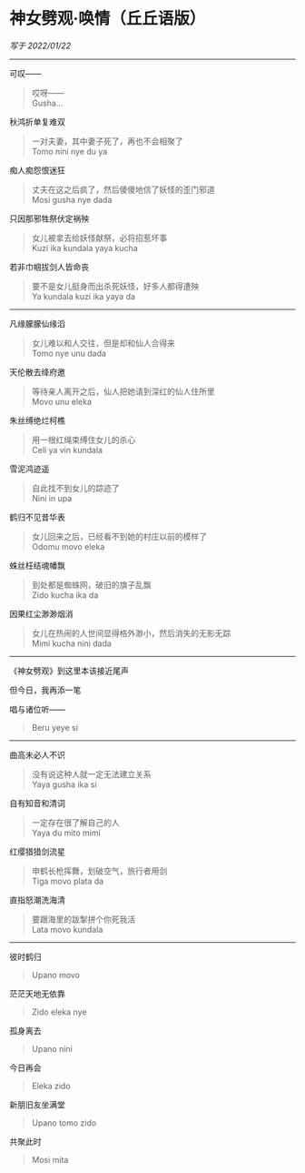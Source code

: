 # 神女劈观·唤情（丘丘语版）

*写于 2022/01/22*

-----

可叹——
> 哎呀——  
> Gusha...

秋鸿折单复难双 
> 一对夫妻，其中妻子死了，再也不会相聚了  
> Tomo nini nye du ya

痴人痴怨恨迷狂
> 丈夫在这之后疯了，然后傻傻地信了妖怪的歪门邪道  
> Mosi gusha nye dada

只因那邪牲祭伏定祸殃
> 女儿被拿去给妖怪献祭，必将招惹坏事  
> Kuzi ika kundala yaya kucha

若非巾帼拔剑人皆命丧
> 要不是女儿挺身而出杀死妖怪，好多人都得遭殃  
> Ya kundala kuzi ika yaya da

------

凡缘朦朦仙缘滔
> 女儿难以和人交往，但是却和仙人合得来  
> Tomo nye unu dada

天伦散去绛府邀
> 等待亲人离开之后，仙人把她请到深红的仙人住所里  
> Movo unu eleka

朱丝缚绝烂柯樵
> 用一根红绳束缚住女儿的杀心  
> Celi ya vin kundala

雪泥鸿迹遥
> 自此找不到女儿的踪迹了  
> Nini in upa

鹤归不见昔华表
> 女儿回来之后，已经看不到她的村庄以前的模样了  
> Odomu movo eleka

蛛丝枉结魂幡飘
> 到处都是蜘蛛网，破旧的旗子乱飘  
> Zido kucha ika da

因果红尘渺渺烟消
> 女儿在热闹的人世间显得格外渺小，然后消失的无影无踪  
> Mimi kucha nini dada

-----

《神女劈观》到这里本该接近尾声

但今日，我再添一笔

唱与诸位听——
> Beru yeye si

-----
 
曲高未必人不识
> 没有说这种人就一定无法建立关系  
> Yaya gusha ika si

自有知音和清词
> 一定存在很了解自己的人  
> Yaya du mito mimi

红缨猎猎剑流星
> 申鹤长枪挥舞，划破空气，旅行者用剑  
> Tiga movo plata da

直指怒潮洗海清
> 要跟海里的跋掣拼个你死我活  
> Lata movo kundala

-----

彼时鹤归
> Upano movo

茫茫天地无依靠
> Zido eleka nye

孤身离去
> Upano nini

今日再会
> Eleka zido

新朋旧友坐满堂
> Upano tomo zido

共聚此时
> Mosi mita
